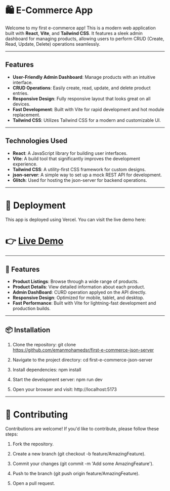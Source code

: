 # 🛍️ E-Commerce App

Welcome to my first e-commerce app! This is a modern web application built with **React**, **Vite**, and **Tailwind CSS**. It features a sleek admin dashboard for managing products, allowing users to perform CRUD (Create, Read, Update, Delete) operations seamlessly.

---

## Features

- **User-Friendly Admin Dashboard**: Manage products with an intuitive interface.
- **CRUD Operations**: Easily create, read, update, and delete product entries.
- **Responsive Design**: Fully responsive layout that looks great on all devices.
- **Fast Development**: Built with Vite for rapid development and hot module replacement.
- **Tailwind CSS**: Utilizes Tailwind CSS for a modern and customizable UI.

---

## Technologies Used

- **React**: A JavaScript library for building user interfaces.
- **Vite**: A build tool that significantly improves the development experience.
- **Tailwind CSS**: A utility-first CSS framework for custom designs.
- **json-server**: A simple way to set up a mock REST API for development.
- **Glitch**: Used for hosting the json-server for backend operations.

---

# 🚀 Deployment

This app is deployed using Vercel. You can visit the live demo here:

# 👉 [Live Demo](https://first-e-commerce-json-server.vercel.app/)

---

## 🚀 Features

- **Product Listings**: Browse through a wide range of products.
- **Product Details**: View detailed information about each product.
- **Admin DashBoard**: CURD operation applyed on the API directly.
- **Responsive Design**: Optimized for mobile, tablet, and desktop.
- **Fast Performance**: Built with Vite for lightning-fast development and production builds.

---

## 📦 Installation

1. Clone the repository:
   git clone https://github.com/emanmohamedsr/first-e-commerce-json-server

2. Navigate to the project directory:
   cd first-e-commerce-json-server

3. Install dependencies:
   npm install

4. Start the development server:
   npm run dev

5. Open your browser and visit:
   http://localhost:5173

---

# 🤝 Contributing

Contributions are welcome! If you'd like to contribute, please follow these steps:

1. Fork the repository.

2. Create a new branch (git checkout -b feature/AmazingFeature).

3. Commit your changes (git commit -m 'Add some AmazingFeature').

4. Push to the branch (git push origin feature/AmazingFeature).

5. Open a pull request.
